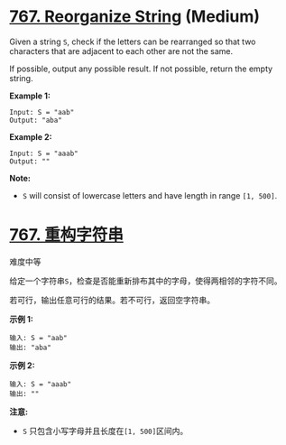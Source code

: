 # [767. Reorganize String](https://leetcode.com/problems/reorganize-string/) (Medium)

Given a string `S`, check if the letters can be rearranged so that two characters that are adjacent to each other are not the same.

If possible, output any possible result. If not possible, return the empty string.

**Example 1:**

```
Input: S = "aab"
Output: "aba"
```

**Example 2:**

```
Input: S = "aaab"
Output: ""
```

**Note:**

- `S` will consist of lowercase letters and have length in range `[1, 500]`.



# [767. 重构字符串](https://leetcode-cn.com/problems/reorganize-string/)

难度中等

给定一个字符串`S`，检查是否能重新排布其中的字母，使得两相邻的字符不同。

若可行，输出任意可行的结果。若不可行，返回空字符串。

**示例 1:**

```
输入: S = "aab"
输出: "aba"
```

**示例 2:**

```
输入: S = "aaab"
输出: ""
```

**注意:**

- `S` 只包含小写字母并且长度在`[1, 500]`区间内。